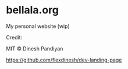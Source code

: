 # bellala.org
My personal website (wip)

Credit:

MIT © Dinesh Pandiyan

https://github.com/flexdinesh/dev-landing-page
